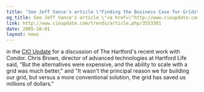 ```yaml
---
title: "See Jeff Vance's article \"Finding the Business Case for Grids\""
og_title: See Jeff Vance's article \"<a href=\"http://www.cioupdate.com/trends/article.php/3553301\">Finding the Business Case for Grids</a>\"
link: http://www.cioupdate.com/trends/article.php/3553301
date: 2005-10-01
layout: news
---
```


in the <a href="http://www.cioupdate.com/">CIO Update</a> for a discussion of The Hartford's recent work with Condor. Chris Brown, director of advanced technologies at Hartford Life said, "But the alternatives were expensive, and the ability to scale with a grid was much better," and "It wasn't the principal reason we for building our grid, but versus a more conventional solution, the grid has saved us millions of dollars." 
